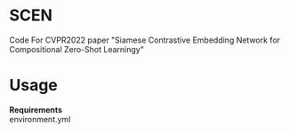 # SCEN
Code For CVPR2022 paper "Siamese Contrastive Embedding Network for Compositional Zero-Shot Learningy"

# Usage
**Requirements**<br>
environment.yml

